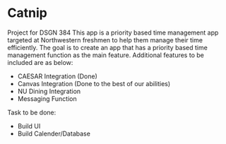 # Catnip
Project for DSGN 384
This app is a priority based time management app targeted at Northwestern freshmen to help them manage their time efficiently.
The goal is to create an app that has a priority based time management function as the main feature.
Additional features to be included are as below:
  - CAESAR Integration (Done)
  - Canvas Integration (Done to the best of our abilities)
  - NU Dining Integration
  - Messaging Function

Task to be done:
  - Build UI
  - Build Calender/Database



